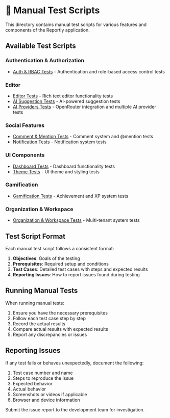 # 🧪 Manual Test Scripts

This directory contains manual test scripts for various features and components of the Reportly application.

## Available Test Scripts

### Authentication & Authorization
- [Auth & RBAC Tests](auth/auth-rbac-tests.md) - Authentication and role-based access control tests

### Editor
- [Editor Tests](editor/editor-tests.md) - Rich text editor functionality tests
- [AI Suggestion Tests](editor/ai-suggestion-tests.md) - AI-powered suggestion tests
- [AI Providers Tests](editor/ai-providers-test.md) - OpenRouter integration and multiple AI provider tests

### Social Features
- [Comment & Mention Tests](social/comment-mention-tests.md) - Comment system and @mention tests
- [Notification Tests](social/notification-tests.md) - Notification system tests

### UI Components
- [Dashboard Tests](ui/dashboard-tests.md) - Dashboard functionality tests
- [Theme Tests](ui/theme-tests.md) - UI theme and styling tests

### Gamification
- [Gamification Tests](gamification/gamification-tests.md) - Achievement and XP system tests

### Organization & Workspace
- [Organization & Workspace Tests](organization-workspace-tests.md) - Multi-tenant system tests

## Test Script Format

Each manual test script follows a consistent format:

1. **Objectives**: Goals of the testing
2. **Prerequisites**: Required setup and conditions
3. **Test Cases**: Detailed test cases with steps and expected results
4. **Reporting Issues**: How to report issues found during testing

## Running Manual Tests

When running manual tests:

1. Ensure you have the necessary prerequisites
2. Follow each test case step by step
3. Record the actual results
4. Compare actual results with expected results
5. Report any discrepancies or issues

## Reporting Issues

If any test fails or behaves unexpectedly, document the following:

1. Test case number and name
2. Steps to reproduce the issue
3. Expected behavior
4. Actual behavior
5. Screenshots or videos if applicable
6. Browser and device information

Submit the issue report to the development team for investigation.
